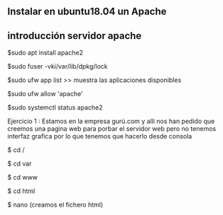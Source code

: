 ## Instalar en ubuntu18.04 un Apache

## introducción  servidor apache

$sudo apt install apache2

$sudo fuser -vki/var/lib/dpkg/lock

$sudo ufw app list >> muestra las aplicaciones disponibles

$sudo ufw allow 'apache'

$sudo systemctl status apache2


Ejercicio 1 : Estamos en la empresa gurú.com y allí nos han pedido que creemos una pagina web para porbar el servidor web pero no tenemos interfaz grafica por lo que tenemos que hacerlo desde consola

$ cd /

$ cd var

$ cd  www

$ cd html

$ nano (creamos el fichero html) 


